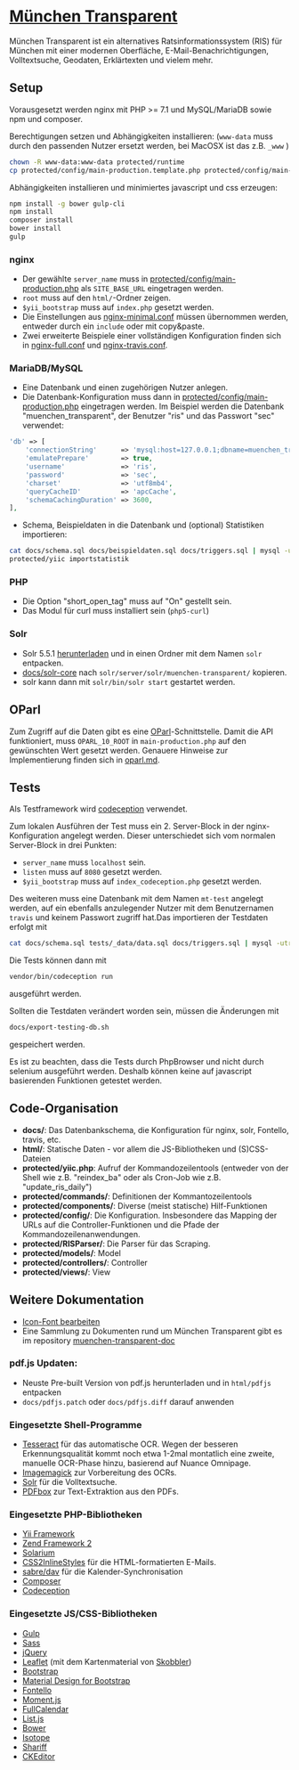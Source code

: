 [München Transparent](https://www.muenchen-transparent.de)
=========================================

München Transparent ist ein alternatives Ratsinformationssystem (RIS) für München mit einer modernen Oberfläche, E-Mail-Benachrichtigungen, Volltextsuche, Geodaten, Erklärtexten und vielem mehr.

## Setup

Vorausgesetzt werden nginx mit PHP >= 7.1 und MySQL/MariaDB sowie npm und composer.

Berechtigungen setzen und Abhängigkeiten installieren: (`www-data` muss durch den passenden Nutzer ersetzt werden, bei MacOSX ist das z.B. `_www` )
```bash
chown -R www-data:www-data protected/runtime
cp protected/config/main-production.template.php protected/config/main-production.php
```

Abhängigkeiten installieren und minimiertes javascript und css erzeugen:
```bash
npm install -g bower gulp-cli
npm install
composer install
bower install
gulp
```

### nginx
* Der gewählte `server_name` muss in [protected/config/main-production.php](protected/config/main-production.php) als `SITE_BASE_URL` eingetragen werden.
* `root` muss auf den `html/`-Ordner zeigen.
* `$yii_bootstrap` muss auf `index.php` gesetzt werden.
* Die Einstellungen aus [nginx-minimal.conf](docs/nginx-minimal.conf) müssen übernommen werden, entweder durch ein `include` oder mit copy&paste.
* Zwei erweiterte Beispiele einer vollständigen Konfiguration finden sich in [nginx-full.conf](docs/nginx-full.conf) und [nginx-travis.conf](docs/nginx-travis.conf).

### MariaDB/MySQL
* Eine Datenbank und einen zugehörigen Nutzer anlegen.
* Die Datenbank-Konfiguration muss dann in [protected/config/main-production.php](protected/config/main-production.php) eingetragen werden. Im Beispiel werden die Datenbank "muenchen_transparent", der Benutzer "ris" und das Passwort "sec" verwendet:
```php
'db' => [
    'connectionString'      => 'mysql:host=127.0.0.1;dbname=muenchen_transparent',
    'emulatePrepare'        => true,
    'username'              => 'ris',
    'password'              => 'sec',
    'charset'               => 'utf8mb4',
    'queryCacheID'          => 'apcCache',
    'schemaCachingDuration' => 3600,
],
```
* Schema, Beispieldaten in die Datenbank und (optional) Statistiken importieren:
```bash
cat docs/schema.sql docs/beispieldaten.sql docs/triggers.sql | mysql -u ris -psec muenchen_transparent
protected/yiic importstatistik
```

### PHP
* Die Option "short_open_tag" muss auf "On" gestellt sein.
* Das Modul für curl muss installiert sein (`php5-curl`)

### Solr
* Solr 5.5.1 [herunterladen](https://archive.apache.org/dist/lucene/solr/5.5.1/) und in einen Ordner mit dem Namen `solr` entpacken.
* [docs/solr-core](docs/solr_core) nach `solr/server/solr/muenchen-transparent/` kopieren.
* solr kann dann mit `solr/bin/solr start` gestartet werden.

## OParl

Zum Zugriff auf die Daten gibt es eine [OParl](https://oparl.org)-Schnittstelle. Damit die API funktioniert, muss
`OPARL_10_ROOT` in `main-production.php` auf den gewünschten Wert gesetzt werden. Genauere Hinweise zur Implementierung finden
sich in [oparl.md](docs/oparl.md).

## Tests

Als Testframework wird [codeception](http://codeception.com/) verwendet.

Zum lokalen Ausführen der Test muss ein 2. Server-Block in der nginx-Konfiguration angelegt werden. Dieser unterschiedet sich vom normalen Server-Block in drei Punkten:
* `server_name` muss `localhost` sein.
* `listen` muss auf `8080` gesetzt werden.
* `$yii_bootstrap` muss auf `index_codeception.php` gesetzt werden.

Des weiteren muss eine Datenbank mit dem Namen `mt-test` angelegt werden, auf ein ebenfalls anzulegender Nutzer mit dem
Benutzernamen `travis` und keinem Passwort zugriff hat.Das importieren der Testdaten erfolgt mit
```bash
cat docs/schema.sql tests/_data/data.sql docs/triggers.sql | mysql -utravis mt-test
```
Die Tests können dann mit
```bash
vendor/bin/codeception run
```
ausgeführt werden.

Sollten die Testdaten verändert worden sein, müssen die Änderungen mit
```bash
docs/export-testing-db.sh
```
gespeichert werden.


Es ist zu beachten, dass die Tests durch PhpBrowser und nicht durch selenium ausgeführt werden. Deshalb können keine auf javascript basierenden Funktionen getestet werden.

## Code-Organisation

* __docs/__: Das Datenbankschema, die Konfiguration für nginx, solr, Fontello, travis, etc.
* __html/__: Statische Daten - vor allem die JS-Bibliotheken und (S)CSS-Dateien
* __protected/yiic.php__: Aufruf der Kommandozeilentools (entweder von der Shell wie z.B. "reindex_ba" oder als Cron-Job wie z.B. "update_ris_daily")
* __protected/commands/__: Definitionen der Kommantozeilentools
* __protected/components/__: Diverse (meist statische) Hilf-Funktionen
* __protected/config/__: Die Konfiguration. Insbesondere das Mapping der URLs auf die Controller-Funktionen und die Pfade der Kommandozeilenanwendungen.
* __protected/RISParser/__: Die Parser für das Scraping.
* __protected/models/__: Model
* __protected/controllers/__: Controller
* __protected/views/__: View

## Weitere Dokumentation
* [Icon-Font bearbeiten](docs/updating-fontello.md)
* Eine Sammlung zu Dokumenten rund um München Transparent gibt es im repository [muenchen-transparent-doc](https://github.com/codeformunich/muenchen-transparent-doc)

### pdf.js  Updaten:
* Neuste Pre-built Version von pdf.js herunterladen und in `html/pdfjs` entpacken
* `docs/pdfjs.patch` oder `docs/pdfjs.diff` darauf anwenden

### Eingesetzte Shell-Programme
* [Tesseract](https://code.google.com/p/tesseract-ocr/) für das automatische OCR. Wegen der besseren Erkennungsqualität kommt noch etwa 1-2mal montatlich eine zweite, manuelle OCR-Phase hinzu, basierend auf Nuance Omnipage.
* [Imagemagick](http://www.imagemagick.org/) zur Vorbereitung des OCRs.
* [Solr](http://lucene.apache.org/solr/) für die Volltextsuche.
* [PDFbox](pdfbox.apache.org) zur Text-Extraktion aus den PDFs.

### Eingesetzte PHP-Bibliotheken
* [Yii Framework](http://www.yiiframework.com/)
* [Zend Framework 2](http://framework.zend.com/)
* [Solarium](http://www.solarium-project.org/)
* [CSS2InlineStyles](https://github.com/tijsverkoyen/CssToInlineStyles) für die HTML-formatierten E-Mails.
* [sabre/dav](http://sabre.io/) für die Kalender-Synchronisation
* [Composer](https://getcomposer.org/)
* [Codeception](http://codeception.com/)

### Eingesetzte JS/CSS-Bibliotheken
* [Gulp](http://gulpjs.com/)
* [Sass](http://sass-lang.com/)
* [jQuery](http://www.jquery.com/)
* [Leaflet](http://leafletjs.com/) (mit dem Kartenmaterial von [Skobbler](http://www.skobbler.com/))
* [Bootstrap](http://getbootstrap.com/)
* [Material Design for Bootstrap](http://fezvrasta.github.io/bootstrap-material-design/)
* [Fontello](http://fontello.com/)
* [Moment.js](momentjs.com)
* [FullCalendar](http://fullcalendar.io/)
* [List.js](http://www.listjs.com/)
* [Bower](http://bower.io/)
* [Isotope](http://isotope.metafizzy.co/)
* [Shariff](http://www.heise.de/ct/artikel/Shariff-Social-Media-Buttons-mit-Datenschutz-2467514.html)
* [CKEditor](http://ckeditor.com/)
